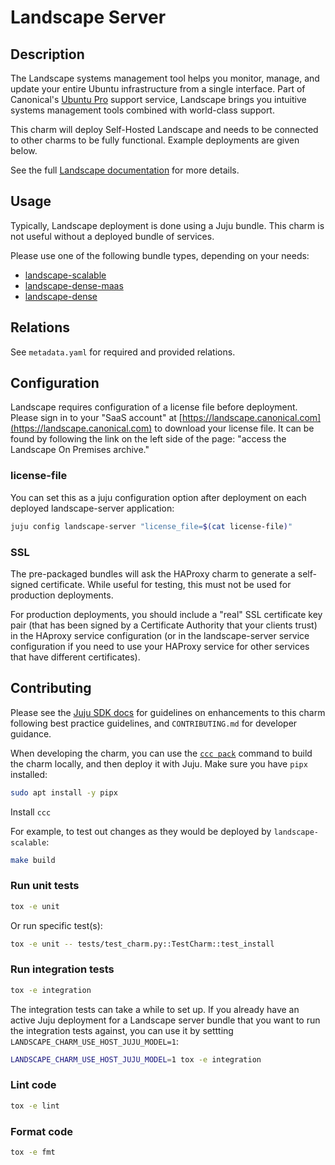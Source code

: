 # Landscape Server

## Description

The Landscape systems management tool helps you monitor, manage, and
update your entire Ubuntu infrastructure from a single interface. Part
of Canonical's [Ubuntu Pro](https://ubuntu.com/pro) support service,
Landscape brings you intuitive systems management tools combined with
world-class support.

This charm will deploy Self-Hosted Landscape and needs to be connected
to other charms to be fully functional. Example deployments are given
below.

See the full [Landscape documentation](https://ubuntu.com/landscape/docs)
for more details.

## Usage

Typically, Landscape deployment is done using a Juju bundle. This charm
is not useful without a deployed bundle of services.

Please use one of the following bundle types, depending on your needs:

- [landscape-scalable](https://charmhub.io/landscape-scalable)
- [landscape-dense-maas](https://charmhub.io/landscape-dense-maas)
- [landscape-dense](https://charmhub.io/landscape-dense)

## Relations

See `metadata.yaml` for required and provided relations.

## Configuration

Landscape requires configuration of a license file before deployment.
Please sign in to your "SaaS account" at
[https://landscape.canonical.com](https://landscape.canonical.com) to
download your license file. It can be found by following the link on
the left side of the page: "access the Landscape On Premises archive."

### license-file

You can set this as a juju configuration option after deployment on each
deployed landscape-server application:

```bash
juju config landscape-server "license_file=$(cat license-file)"
```

### SSL

The pre-packaged bundles will ask the HAProxy charm to generate a
self-signed certificate. While useful for testing, this must not be used
for production deployments.

For production deployments, you should include a "real" SSL certificate
key pair (that has been signed by a Certificate Authority that your
clients trust) in the HAproxy service configuration (or in the
landscape-server service configuration if you need to use your HAProxy
service for other services that have different certificates).

## Contributing

Please see the [Juju SDK docs](https://juju.is/docs/sdk) for guidelines
on enhancements to this charm following best practice guidelines, and
`CONTRIBUTING.md` for developer guidance.

When developing the charm, you can use the [`ccc pack`](https://github.com/canonical/charmcraftcache) command to build the charm locally, and then deploy it with Juju. Make sure you have `pipx` installed:

```sh
sudo apt install -y pipx
```

Install `ccc` 

For example, to test out changes as
they would be deployed by `landscape-scalable`:

```bash
make build
```

### Run unit tests

```sh
tox -e unit
```

Or run specific test(s):

```sh
tox -e unit -- tests/test_charm.py::TestCharm::test_install
```

### Run integration tests

```sh
tox -e integration
```

The integration tests can take a while to set up. If you already have an active Juju deployment for a Landscape server bundle that you want to run the integration tests against, you can use it by settting `LANDSCAPE_CHARM_USE_HOST_JUJU_MODEL=1`:

```sh
LANDSCAPE_CHARM_USE_HOST_JUJU_MODEL=1 tox -e integration
```

### Lint code

```sh
tox -e lint
```

### Format code

```sh
tox -e fmt
```
